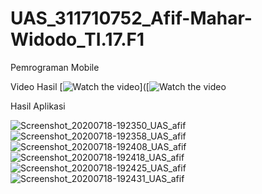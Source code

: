 # UAS_311710752_Afif-Mahar-Widodo_TI.17.F1
Pemrograman Mobile

Video Hasil
[![Watch the video](https://i.imgur.com/vKb2F1B.png)]([![Watch the video](https://youtu.be/opttrgV67go)

Hasil Aplikasi

![Screenshot_20200718-192350_UAS_afif](https://user-images.githubusercontent.com/50304660/87852534-f5ee4a80-c92c-11ea-920c-bf21a4ce1efb.jpg)
![Screenshot_20200718-192358_UAS_afif](https://user-images.githubusercontent.com/50304660/87852536-f71f7780-c92c-11ea-9673-0c7235873956.jpg)
![Screenshot_20200718-192408_UAS_afif](https://user-images.githubusercontent.com/50304660/87852537-f850a480-c92c-11ea-864a-c26a60a18444.jpg)
![Screenshot_20200718-192418_UAS_afif](https://user-images.githubusercontent.com/50304660/87852538-fb4b9500-c92c-11ea-90f6-41b523b9444f.jpg)
![Screenshot_20200718-192425_UAS_afif](https://user-images.githubusercontent.com/50304660/87852539-fd155880-c92c-11ea-86f2-27a3aad3c359.jpg)
![Screenshot_20200718-192431_UAS_afif](https://user-images.githubusercontent.com/50304660/87852540-00104900-c92d-11ea-989e-1976be638751.jpg)
